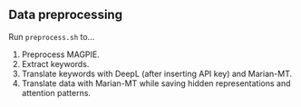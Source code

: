## Data preprocessing

Run `preprocess.sh` to...
1. Preprocess MAGPIE.
2. Extract keywords.
3. Translate keywords with DeepL (after inserting API key) and Marian-MT.
4. Translate data with Marian-MT while saving hidden representations and attention patterns.
